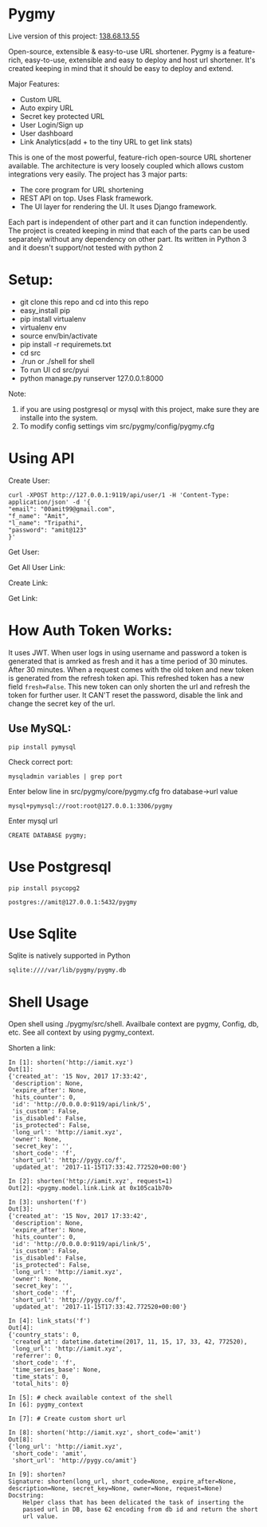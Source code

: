 Pygmy
=====

Live version of this project: [138.68.13.55](http://138.68.13.55)

Open-source, extensible & easy-to-use URL shortener. Pygmy is a feature-rich, easy-to-use, extensible and easy to deploy and host url shortener. It's created keeping in mind that it should be easy to deploy and extend.

Major Features:
- Custom URL
- Auto expiry URL
- Secret key protected URL
- User Login/Sign up
- User dashboard
- Link Analytics(add + to the tiny URL to get link stats)

This is one of the most powerful, feature-rich open-source URL shortener available. The architecture is very loosely coupled which allows custom integrations very easily.
The project has 3 major parts:
- The core program for URL shortening
- REST API on top. Uses Flask framework.
- The UI layer for rendering the UI. It uses Django framework.

Each part is independent of other part and it can function independently. The project is created keeping in mind that each of the parts can be used separately without any dependency on other part.
Its written in Python 3 and it doesn't support/not tested with python 2

Setup:
======

- git clone this repo and cd into this repo
- easy_install pip
- pip install virtualenv
- virtualenv env
- source env/bin/activate
- pip install -r requiremets.txt
- cd src
- ./run or ./shell for shell
- To run UI cd src/pyui
- python manage.py runserver 127.0.0.1:8000

Note:
1. if you are using postgresql or mysql with this project, make sure they are installe into the system.
2. To modify config settings vim src/pygmy/config/pygmy.cfg


Using API
=========

Create User:

    curl -XPOST http://127.0.0.1:9119/api/user/1 -H 'Content-Type: application/json' -d '{
    "email": "00amit99@gmail.com",
    "f_name": "Amit",
    "l_name": "Tripathi",
    "password": "amit@123"
    }'


Get User:

Get All User Link:

Create Link:

Get Link:

How Auth Token Works:
=====================

It uses JWT. When user logs in using username and password a token is generated that is amrked as fresh and it has a time period of 30 minutes. After 30 minutes. When a request comes with the old token and new token is generated from the refresh token api. This refreshed token has a new field `fresh=False`. This new token can only shorten the url and refresh the token for further user. It CAN'T reset the password, disable the link and change the secret key of the url.

Use MySQL:
----------

`pip install pymysql`

Check correct port:

`mysqladmin variables | grep port`

Enter below line in src/pygmy/core/pygmy.cfg fro database->url value

`mysql+pymysql://root:root@127.0.0.1:3306/pygmy`

Enter mysql url

`CREATE DATABASE pygmy;`


Use Postgresql
==============

`pip install psycopg2`

`postgres://amit@127.0.0.1:5432/pygmy`

Use Sqlite
==========

Sqlite is natively supported in Python

`sqlite:////var/lib/pygmy/pygmy.db`

Shell Usage
===========

Open shell using ./pygmy/src/shell. Availbale context are pygmy, Config, db, etc. See all context by using pygmy_context.

Shorten a link:

```
In [1]: shorten('http://iamit.xyz')
Out[1]:
{'created_at': '15 Nov, 2017 17:33:42',
 'description': None,
 'expire_after': None,
 'hits_counter': 0,
 'id': 'http://0.0.0.0:9119/api/link/5',
 'is_custom': False,
 'is_disabled': False,
 'is_protected': False,
 'long_url': 'http://iamit.xyz',
 'owner': None,
 'secret_key': '',
 'short_code': 'f',
 'short_url': 'http://pygy.co/f',
 'updated_at': '2017-11-15T17:33:42.772520+00:00'}

In [2]: shorten('http://iamit.xyz', request=1)
Out[2]: <pygmy.model.link.Link at 0x105ca1b70>

In [3]: unshorten('f')
Out[3]:
{'created_at': '15 Nov, 2017 17:33:42',
 'description': None,
 'expire_after': None,
 'hits_counter': 0,
 'id': 'http://0.0.0.0:9119/api/link/5',
 'is_custom': False,
 'is_disabled': False,
 'is_protected': False,
 'long_url': 'http://iamit.xyz',
 'owner': None,
 'secret_key': '',
 'short_code': 'f',
 'short_url': 'http://pygy.co/f',
 'updated_at': '2017-11-15T17:33:42.772520+00:00'}

In [4]: link_stats('f')
Out[4]:
{'country_stats': 0,
 'created_at': datetime.datetime(2017, 11, 15, 17, 33, 42, 772520),
 'long_url': 'http://iamit.xyz',
 'referrer': 0,
 'short_code': 'f',
 'time_series_base': None,
 'time_stats': 0,
 'total_hits': 0}

In [5]: # check available context of the shell
In [6]: pygmy_context

In [7]: # Create custom short url

In [8]: shorten('http://iamit.xyz', short_code='amit')
Out[8]:
{'long_url': 'http://iamit.xyz',
 'short_code': 'amit',
 'short_url': 'http://pygy.co/amit'}

In [9]: shorten?
Signature: shorten(long_url, short_code=None, expire_after=None, description=None, secret_key=None, owner=None, request=None)
Docstring:
    Helper class that has been delicated the task of inserting the
    passed url in DB, base 62 encoding from db id and return the short
    url value.
```
